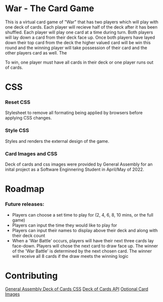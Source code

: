 # War - The Card Game
This is a virtual card game of "War" that has two players which will play with one deck of cards. Each player will recieve half of the deck after it has been shuffled. Each player will play one card at a time during turn. Both players will lay down a card from their deck face up. Once both players have layed down their top card from the deck the higher valued card will be win this round and the winning player will take possession of their card and the other players card as well. The

To win, one player must have all cards in their deck or one player runs out of cards. 

# CSS
### Reset CSS
Stylesheet to remove all formating being applied by browsers before applying CSS changes.
### Style CSS
Styles and renders the external design of the game.
### Card Images and CSS 
Deck of cards and css images were provided by General Assembly for an inital project as a Software Enginnering Student in April/May of 2022.

# Roadmap
### Future releases: 
- Players can choose a set time to play for (2, 4, 6, 8, 10 mins, or the full game)
- Players can input the time they would like to play for
- Players can input their names to display above their deck and along with their deck count
- When a 'War Battle' occurs, players will have their next three cards lay face-down. Players will chose the next card to draw face up. The winner of the 'War Battle' is determined by the next chosen card. The winner will receive all 8 cards if the draw meets the winning logic

# Contributing
[General Assembly Deck of Cards CSS](https://git.generalassemb.ly/Flex-322/card-deck-css)
[Deck of Cards API](https://deckofcardsapi.com/)
[Optional Card Images](https://tekeye.uk/playing_cards/svg-playing-cards)
